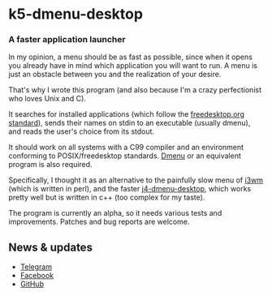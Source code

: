 # k5-dmenu-desktop
### A faster application launcher

In my opinion, a menu should be as fast as possible, since when it opens you
already have in mind which application you will want to run. A menu is just an
obstacle between you and the realization of your desire.

That's why I wrote this program (and also because I'm a crazy perfectionist who
loves Unix and C).

It searches for installed applications (which follow the
[freedesktop.org standard](https://standards.freedesktop.org/desktop-entry-spec/latest/)),
sends their names on stdin to an executable (usually dmenu), and reads the user's
choice from its stdout.

It should work on all systems with a C99 compiler and an environment conforming
to POSIX/freedesktop standards. [Dmenu](http://tools.suckless.org/dmenu/) or an
equivalent program is also required.

Specifically, I thought it as an alternative to the painfully slow menu of
[i3wm](https://i3wm.org/) (which is written in perl), and the faster
[j4-dmenu-desktop](https://github.com/enkore/j4-dmenu-desktop/), which works pretty
well but is written in c++ (too complex for my taste).

The program is currently an alpha, so it needs various tests and improvements.
Patches and bug reports are welcome.

## News & updates

 * [Telegram](https://telegram.me/matteoalessiocarrara) 
 * [Facebook](https://www.facebook.com/matteoalessiocarrara)
 * [GitHub](https://github.com/matteoalessiocarrara)

